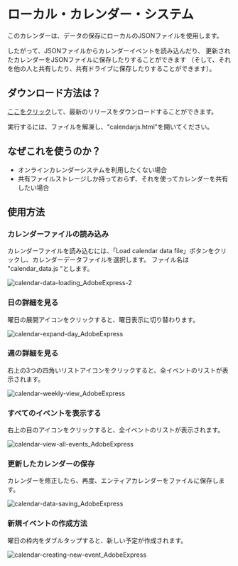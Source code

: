 # ローカル・カレンダー・システム

このカレンダーは、データの保存にローカルのJSONファイルを使用します。

したがって、JSONファイルからカレンダーイベントを読み込んだり、
更新されたカレンダーをJSONファイルに保存したりすることができます
（そして、それを他の人と共有したり、共有ドライブに保存したりすることができます）。

## ダウンロード方法は？

[ここをクリック](https://github.com/mszpro/FileBasedCalendar/archive/refs/tags/1.0.0.zip)して、最新のリリースをダウンロードすることができます。

実行するには、ファイルを解凍し、"calendarjs.html"を開いてください。

## なぜこれを使うのか？

- オンラインカレンダーシステムを利用したくない場合
- 共有ファイルストレージしか持っておらず、それを使ってカレンダーを共有したい場合

## 使用方法

### カレンダーファイルの読み込み

カレンダーファイルを読み込むには、「Load calendar data file」ボタンをクリックし、カレンダーデータファイルを選択します。
ファイル名は "calendar_data.js "とします。

![calendar-data-loading_AdobeExpress-2](https://user-images.githubusercontent.com/68307970/215998471-4bfbb6cb-c7c6-43d9-bf2b-5655337f1505.gif)

### 日の詳細を見る

曜日の展開アイコンをクリックすると、曜日表示に切り替わります。

![calendar-expand-day_AdobeExpress](https://user-images.githubusercontent.com/68307970/215998865-8047c1ae-89a6-4a6d-a608-aa3fa3b0fd88.gif)

### 週の詳細を見る

右上の3つの四角いリストアイコンをクリックすると、全イベントのリストが表示されます。

![calendar-weekly-view_AdobeExpress](https://user-images.githubusercontent.com/68307970/215998919-01963d0e-e56d-4553-b0c1-46e36c53cefa.gif)

### すべてのイベントを表示する

右上の目のアイコンをクリックすると、全イベントのリストが表示されます。

![calendar-view-all-events_AdobeExpress](https://user-images.githubusercontent.com/68307970/215998948-e8775a34-7eac-49b9-8f44-41c7123f0050.gif)

### 更新したカレンダーの保存

カレンダーを修正したら、再度、エンティアカレンダーをファイルに保存します。

![calendar-data-saving_AdobeExpress](https://user-images.githubusercontent.com/68307970/215999011-b32974a0-b847-47c9-a89c-14af4a120fdd.gif)

### 新規イベントの作成方法

曜日の枠内をダブルタップすると、新しい予定が作成されます。

![calendar-creating-new-event_AdobeExpress](https://user-images.githubusercontent.com/68307970/215999054-2593135f-72c9-468e-9622-8a13cc74a0e6.gif)
